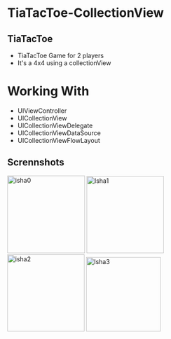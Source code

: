 # TiaTacToe-CollectionView
## TiaTacToe
* TiaTacToe Game for 2 players
* It's a 4x4 using a collectionView

# Working With
 * UIViewController
 * UICollectionView
 * UICollectionViewDelegate
 * UICollectionViewDataSource
 * UICollectionViewFlowLayout

## Scrennshots

 <img width="177" alt="isha0" src="https://user-images.githubusercontent.com/83451130/123980219-fe754f00-d9de-11eb-9a70-4d425b37edfe.png">
 
 <img width="176" alt="Isha1" src="https://user-images.githubusercontent.com/83451130/123980410-2369c200-d9df-11eb-9703-ad6a4904f5ce.png">
 
 <img width="176" alt="isha2" src="https://user-images.githubusercontent.com/83451130/123980475-31b7de00-d9df-11eb-83c2-971b8d94fc8c.png">

<img width="170" alt="Isha3" src="https://user-images.githubusercontent.com/83451130/123980535-3f6d6380-d9df-11eb-9098-83c1cbc50abb.png">
